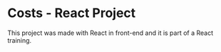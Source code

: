 # Costs - React Project

This project was made with React in front-end and it is part of a React training.
